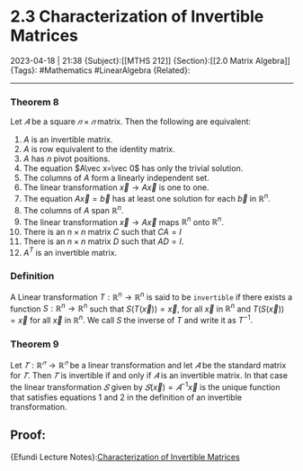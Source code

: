 # 2.3 Characterization of Invertible Matrices
2023-04-18 | 21:38
{Subject}:[[MTHS 212]]
{Section}:[[2.0 Matrix Algebra]]
{Tags}: #Mathematics #LinearAlgebra 
{Related}:

--- 
### Theorem 8

Let $𝐴$ be a square $𝑛 × 𝑛$ matrix. Then the following are equivalent:

1.  $A$ is an invertible matrix.
2.  $A$ is row equivalent to the identity matrix.
3.  $A$ has $n$ pivot positions.
4.  The equation $A\vec x=\vec 0$ has only the trivial solution.
5.  The columns of $A$ form a linearly independent set.
6.  The linear transformation $\vec x \rightarrow A\vec x$ is one to one.
7.  The equation $A\vec x = \vec b$ has at least one solution for each $\vec b$ in $\mathbb{R}^n$.
8.  The columns of $A$ span $\mathbb{R}^n$.
9.  The linear transformation $\vec x \rightarrow A \vec x$ maps $\mathbb{R}^n$ onto $\mathbb{R}^n$.
10.  There is an $n \times n$ matrix $C$ such that $CA = I$
11.  There is an $n \times n$ matrix $D$ such that $AD = I$.
12.  $A^T$ is an invertible matrix.

### Definition

A Linear transformation $T:\mathbb{R}^n\rightarrow\mathbb{R}^n$ is said to be `invertible` if there exists a function $S:\mathbb{R}^n\rightarrow\mathbb{R}^n$ such that $S(T(\vec x))=\vec x$, for all $\vec x$ in $\mathbb{R}^n$ and $T(S(\vec x))=\vec x$ for all $\vec x$ in $\mathbb{R}^n$. We call $S$ the inverse of $T$ and write it as $T^{-1}$.

### Theorem 9

Let $𝑇: ℝ^𝑛 → ℝ^𝑛$ be a linear transformation and let $𝐴$ be the standard matrix for $𝑇$. Then $𝑇$ is invertible if and only if $𝐴$ is an invertible matrix. In that case the linear transformation $𝑆$ given by $𝑆(\vec x) = 𝐴^{−1}\vec x$ is the unique function that satisfies equations 1 and 2 in the definition of an invertible transformation.

Proof:
--- 
{Efundi Lecture Notes}:[Characterization of Invertible Matrices](https://efundi.nwu.ac.za/access/content/group/dcb035b6-0c04-4a4b-ae6d-f100a884060e/Lecture%20notes/Mr%20Majozi/MTHS%20212%20Leergedeelte%203.3.pdf)